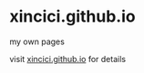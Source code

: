 xincici.github.io
=================

my own pages

visit [xincici.github.io](http://xincici.github.io) for details
